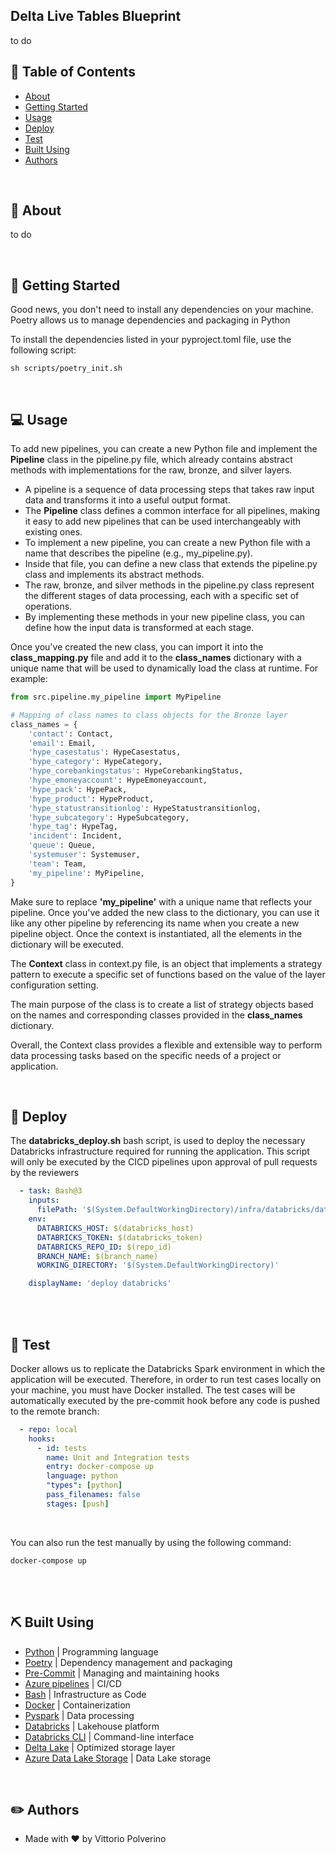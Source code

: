 ## Delta Live Tables Blueprint
to do
<br />

## 📜 Table of Contents

- [About](#about)
- [Getting Started](#getting_started)
- [Usage](#usage)
- [Deploy](#usage)
- [Test](#test)
- [Built Using](#built_using)
- [Authors](#authors)

<br />

## 🧐 About <a name = "about"></a>
to do

<br />

## 🏁 Getting Started <a name = "getting_started"></a>

Good news, you don't need to install any dependencies on your machine. 
Poetry allows us to manage dependencies and packaging in Python

To install the dependencies listed in your pyproject.toml file, use the following script:

```
sh scripts/poetry_init.sh 
```

<br />

## 💻 Usage <a name="usage"></a>
To add new pipelines, you can create a new Python file and implement the 
**Pipeline** class in the pipeline.py file, which already contains abstract methods with 
implementations for the raw, bronze, and silver layers.

- A pipeline is a sequence of data processing steps that takes raw input data and transforms it into a useful output format.
- The **Pipeline** class defines a common interface for all pipelines, making it easy to add new pipelines that can be used interchangeably with existing ones.
- To implement a new pipeline, you can create a new Python file with a name that describes the pipeline (e.g., my_pipeline.py).
- Inside that file, you can define a new class that extends the pipeline.py class and implements its abstract methods.
- The raw, bronze, and silver methods in the pipeline.py class represent the different stages of data processing, each with a specific set of operations.
- By implementing these methods in your new pipeline class, you can define how the input data is transformed at each stage.

Once you've created the new class, you can import it into the 
**class_mapping.py** file and add it to the **class_names** dictionary with 
a unique name that will be used to dynamically load the class at runtime. 
For example:
``` python
from src.pipeline.my_pipeline import MyPipeline

# Mapping of class names to class objects for the Bronze layer
class_names = {
    'contact': Contact,
    'email': Email,
    'hype_casestatus': HypeCasestatus,
    'hype_category': HypeCategory,
    'hype_corebankingstatus': HypeCorebankingStatus,
    'hype_emoneyaccount': HypeEmoneyaccount,
    'hype_pack': HypePack,
    'hype_product': HypeProduct,
    'hype_statustransitionlog': HypeStatustransitionlog,
    'hype_subcategory': HypeSubcategory,
    'hype_tag': HypeTag,
    'incident': Incident,
    'queue': Queue,
    'systemuser': Systemuser,
    'team': Team,
    'my_pipeline': MyPipeline,
}

``` 
Make sure to replace **'my_pipeline'** with a unique name that reflects your pipeline. 
Once you've added the new class to the dictionary, you can use it like 
any other pipeline by referencing its name when you create a new pipeline 
object. Once the context is instantiated, all the elements in the dictionary 
will be executed.

The **Context** class in context.py file, is an object that implements 
a strategy pattern to execute a specific set of functions based on the 
value of the layer configuration setting. 

The main purpose of the class is to create a list of strategy objects based 
on the names and corresponding classes provided in the **class_names** dictionary.

Overall, the Context class provides a flexible and extensible way to perform 
data processing tasks based on the specific needs of a project or application.

<br />

## 🚀 Deploy <a name = "deploy"></a>
The **databricks_deploy.sh** bash script, is used to deploy the necessary Databricks infrastructure required for running the application. 
This script will only be executed by the CICD pipelines upon approval of pull requests by the reviewers

``` yaml
  - task: Bash@3
    inputs:
      filePath: '$(System.DefaultWorkingDirectory)/infra/databricks/databricks_deploy.sh'
    env:
      DATABRICKS_HOST: $(databricks_host)
      DATABRICKS_TOKEN: $(databricks_token)
      DATABRICKS_REPO_ID: $(repo_id)
      BRANCH_NAME: $(branch_name)
      WORKING_DIRECTORY: '$(System.DefaultWorkingDirectory)'

    displayName: 'deploy databricks'
```

<br />

<br />

## 🐛 Test <a name = "test"></a>
Docker allows us to replicate the Databricks Spark environment in which the application will be executed. 
Therefore, in order to run test cases locally on your machine, you must have Docker installed. 
The test cases will be automatically executed by the pre-commit hook before any code is pushed to the remote branch:
``` yml
  - repo: local
    hooks:
      - id: tests
        name: Unit and Integration tests
        entry: docker-compose up
        language: python
        "types": [python]
        pass_filenames: false
        stages: [push]
```
<br />

You can also run the test manually by using the following command:
```
docker-compose up
```

<br />

<br />

## ⛏️ Built Using <a name = "built_using"></a>
- [Python](https://www.python.org/) | Programming language
- [Poetry](https://python-poetry.org/) | Dependency management and packaging
- [Pre-Commit](https://pre-commit.com/) | Managing and maintaining hooks
- [Azure pipelines](https://learn.microsoft.com/en-us/azure/devops/pipelines/get-started/what-is-azure-pipelines?view=azure-devops) | CI/CD
- [Bash](https://www.gnu.org/software/bash/) | Infrastructure as Code
- [Docker](https://www.docker.com/) | Containerization
- [Pyspark](https://spark.apache.org/) | Data processing
- [Databricks](https://www.databricks.com/) | Lakehouse platform
- [Databricks CLI](https://github.com/databricks/databricks-cli) | Command-line interface
- [Delta Lake](https://delta.io/) | Optimized storage layer
- [Azure Data Lake Storage](https://learn.microsoft.com/en-us/azure/storage/blobs/data-lake-storage-introduction) | Data Lake storage

<br />

## ✏️ Authors <a name = "authors"></a>
- Made with ❤️  by Vittorio Polverino